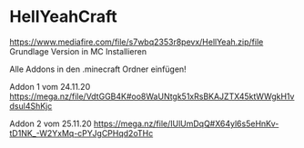 # HellYeahCraft


https://www.mediafire.com/file/s7wbq2353r8pevx/HellYeah.zip/file
Grundlage Version in MC Installieren



Alle Addons in den .minecraft Ordner einfügen!

Addon 1 vom 24.11.20
https://mega.nz/file/VdtGGB4K#oo8WaUNtgk51xRsBKAJZTX45ktWWgkH1vdsul4ShKjc

Addon 2 vom 25.11.20
https://mega.nz/file/IUlUmDqQ#X64yl6s5eHnKv-tD1NK_-W2YxMq-cPYJgCPHqd2oTHc
